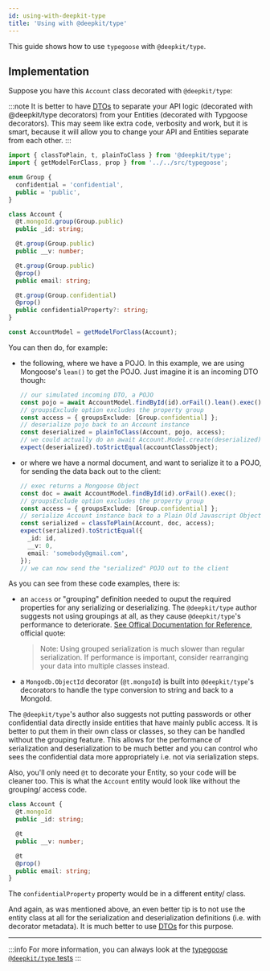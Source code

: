 ```yaml
---
id: using-with-deepkit-type
title: 'Using with @deepkit/type'
---
```


This guide shows how to use `typegoose` with `@deepkit/type`.

## Implementation

Suppose you have this `Account` class decorated with `@deepkit/type`:

:::note
It is better to have [DTOs](https://en.wikipedia.org/wiki/Data_transfer_object) to separate your API logic (decorated with @deepkit/type decorators) from your Entities (decorated with Typgoose decorators). This may seem like extra code, verbosity and work, but it is smart, because it will allow you to change your API and Entities separate from each other.
:::

```ts
import { classToPlain, t, plainToClass } from '@deepkit/type';
import { getModelForClass, prop } from '../../src/typegoose';

enum Group {
  confidential = 'confidential',
  public = 'public',
}

class Account {
  @t.mongoId.group(Group.public)
  public _id: string;

  @t.group(Group.public)
  public __v: number;

  @t.group(Group.public)
  @prop()
  public email: string;

  @t.group(Group.confidential)
  @prop()
  public confidentialProperty?: string;
}

const AccountModel = getModelForClass(Account);
```

You can then do, for example:

* the following, where we have a POJO. In this example, we are using Mongoose's `lean()` to get the POJO. Just imagine it is an incoming DTO though:

  ```ts
  // our simulated incoming DTO, a POJO
  const pojo = await AccountModel.findById(id).orFail().lean().exec();
  // groupsExclude option excludes the property group
  const access = { groupsExclude: [Group.confidential] };
  // deserialize pojo back to an Account instance
  const deserialized = plainToClass(Account, pojo, access);
  // we could actually do an await Account.Model.create(deserialized)
  expect(deserialized).toStrictEqual(accountClassObject);
  ```

* or where we have a normal document, and want to serialize it to a POJO, for sending the data back out to the client:

  ```ts
  // exec returns a Mongoose Object
  const doc = await AccountModel.findById(id).orFail().exec();
  // groupsExclude option excludes the property group
  const access = { groupsExclude: [Group.confidential] };
  // serialize Account instance back to a Plain Old Javascript Object
  const serialized = classToPlain(Account, doc, access);
  expect(serialized).toStrictEqual({
    _id: id,
    __v: 0,
    email: 'somebody@gmail.com',
  });
  // we can now send the "serialized" POJO out to the client
  ```

As you can see from these code examples, there is:

* an `access` or "grouping" definition needed to ouput the required properties for any serializing or deserializing. The `@deepkit/type` author suggests not using groupings at all, as they cause `@deepkit/type`'s performance to deteriorate. [See Offical Documentation for Reference](https://deepkit.io/documentation/type/serialization#groups), official quote:
  >  Note: Using grouped serialization is much slower than regular serialization. If performance is important, consider rearranging your data into multiple classes instead.
* a `Mongodb.ObjectId` decorator (`@t.mongoId`) is built into `@deepkit/type`'s decorators to handle the type conversion to string and back to a MongoId.

The `@deepkit/type`'s author also suggests not putting passwords or other confidential data directly inside entities that have mainly public access. It is better to put them in their own class or classes, so they can be handled without the grouping feature. This allows for the performance of serialization and deserialization to be much better and you can control who sees the confidential data more appropriately i.e. not via serialization steps.

Also, you'll only need `@t` to decorate your Entity, so your code will be cleaner too. This is what the `Account` entity would look like without the grouping/ access code.

```ts
class Account {
  @t.mongoId
  public _id: string;

  @t
  public __v: number;

  @t
  @prop()
  public email: string;
}
```

The `confidentialProperty` property would be in a different entity/ class.

And again, as was mentioned above, an even better tip is to not use the entity class at all for the serialization and deserialization definitions (i.e. with decorator metadata). It is much better to use [DTOs](https://en.wikipedia.org/wiki/Data_transfer_object) for this purpose.  

---

:::info
For more information, you can always look at the [typegoose `@deepkit/type` tests](https://github.com/typegoose/typegoose/blob/master/test/tests/deepkitType.test.ts)
:::
